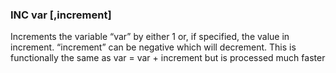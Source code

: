 

### INC var [,increment]

 Increments the variable “var” by either 1 or, if specified, the value in increment. “increment” can be negative which will decrement. This is functionally the same as var = var + increment but is processed much faster